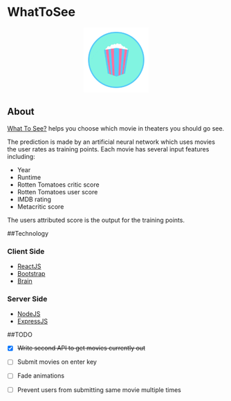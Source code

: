 # WhatToSee

<p align="center"><img src="public/images/logo.png" height="150"/></p>

## About

[What To See?](movies.briandennis.io) helps you choose which movie in theaters you should go see. 

The prediction is made by an artificial neural network which uses movies the user rates as training points. Each movie has several input features including: 

* Year
* Runtime
* Rotten Tomatoes critic score
* Rotten Tomatoes user score
* IMDB rating
* Metacritic score

The users attributed score is the output for the training points. 

##Technology

### Client Side

* [ReactJS](https://facebook.github.io/react/)
* [Bootstrap](http://getbootstrap.com/)
* [Brain](https://github.com/harthur/brain)

### Server Side

* [NodeJS](https://nodejs.org/en/)
* [ExpressJS](http://expressjs.com/)

##TODO 

- [X] ~~Write second API to get movies currently out~~
- [ ] Submit movies on enter key 
- [ ] Fade animations
- [ ] Prevent users from submitting same movie multiple times

